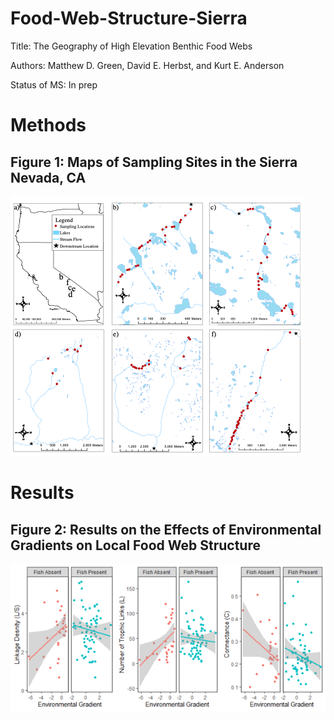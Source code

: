 # Food-Web-Structure-Sierra

Title: The Geography of High Elevation Benthic Food Webs

Authors: Matthew D. Green, David E. Herbst, and Kurt E. Anderson

Status of MS: In prep


# Methods 

## Figure 1: Maps of Sampling Sites in the Sierra Nevada, CA
![](Figs/Picture1.png)

# Results

## Figure 2: Results on the Effects of Environmental Gradients on Local Food Web Structure
![](Figs/Fig1.png)
